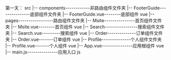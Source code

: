 第一天：
    src 
    |-- components------------非路由组件文件夹 
        |-- FooterGuide---------------底部组件文件夹 
            |-- FooterGuide.vue--------底部组件 vue 
    |-- pages-----------------路由组件文件夹 
        |-- Msite---------------首页组件文件夹 
            |-- Msite.vue--------首页组件 vue 
        |-- Search----------------搜索组件文件夹 
            |-- Search.vue---------搜索组件 vue 
        |-- Order--------------订单组件文件夹 
            |-- Order.vue-------订单组件 vue 
        |-- Profile--------------个人组件文件夹 
            |-- Profile.vue-------个人组件 vue 
    |-- App.vue---------------应用根组件 vue 
    |-- main.js---------------应用入口 js